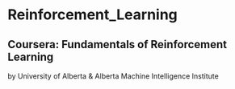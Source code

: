 # Reinforcement_Learning
## Coursera: Fundamentals of Reinforcement Learning
by University of Alberta & Alberta Machine Intelligence Institute
